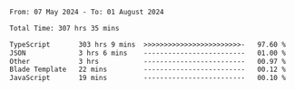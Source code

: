 
<!--START_SECTION:waka-->

```txt
From: 07 May 2024 - To: 01 August 2024

Total Time: 307 hrs 35 mins

TypeScript       303 hrs 9 mins  >>>>>>>>>>>>>>>>>>>>>>>>-   97.60 %
JSON             3 hrs 6 mins    -------------------------   01.00 %
Other            3 hrs           -------------------------   00.97 %
Blade Template   22 mins         -------------------------   00.12 %
JavaScript       19 mins         -------------------------   00.10 %
```

<!--END_SECTION:waka-->

<!--

### Hi there 👋
**Iam-cesar/Iam-cesar** is a ✨ _special_ ✨ repository because its `README.md` (this file) appears on your GitHub profile.

Here are some ideas to get you started:

- 🔭 I’m currently working on ...
- 🌱 I’m currently learning ...
- 👯 I’m looking to collaborate on ...
- 🤔 I’m looking for help with ...
- 💬 Ask me about ...
- 📫 How to reach me: ...
- 😄 Pronouns: ...
- ⚡ Fun fact: ...
-->
